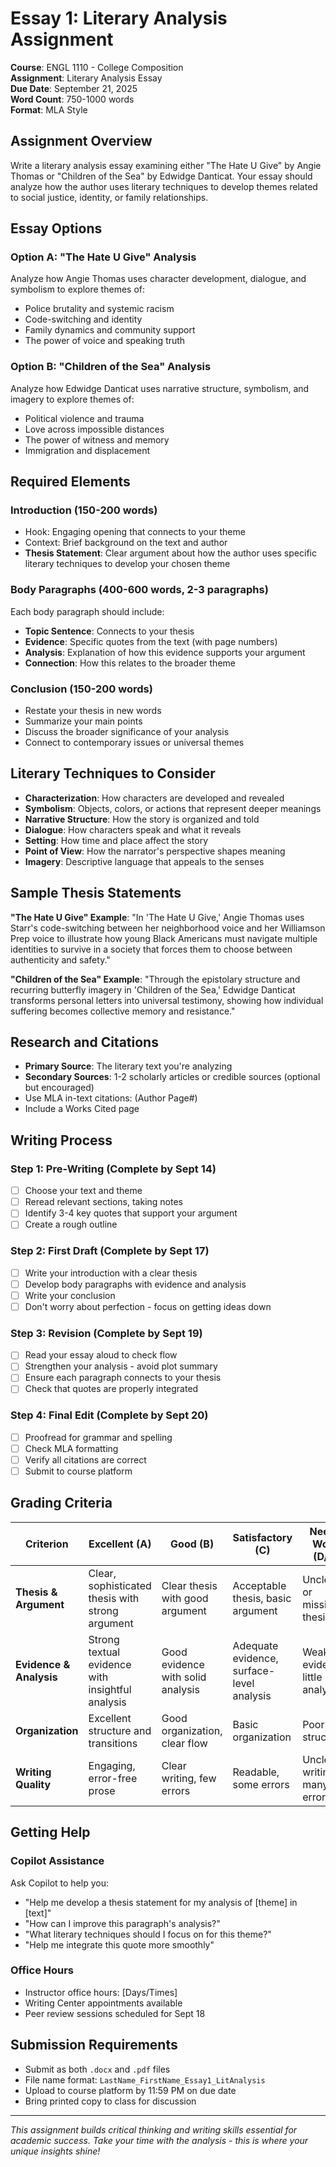 # Essay 1: Literary Analysis Assignment

**Course**: ENGL 1110 - College Composition  
**Assignment**: Literary Analysis Essay  
**Due Date**: September 21, 2025  
**Word Count**: 750-1000 words  
**Format**: MLA Style  

## Assignment Overview

Write a literary analysis essay examining either "The Hate U Give" by Angie Thomas or "Children of the Sea" by Edwidge Danticat. Your essay should analyze how the author uses literary techniques to develop themes related to social justice, identity, or family relationships.

## Essay Options

### Option A: "The Hate U Give" Analysis
Analyze how Angie Thomas uses character development, dialogue, and symbolism to explore themes of:
- Police brutality and systemic racism
- Code-switching and identity
- Family dynamics and community support
- The power of voice and speaking truth

### Option B: "Children of the Sea" Analysis
Analyze how Edwidge Danticat uses narrative structure, symbolism, and imagery to explore themes of:
- Political violence and trauma
- Love across impossible distances
- The power of witness and memory
- Immigration and displacement

## Required Elements

### Introduction (150-200 words)
- Hook: Engaging opening that connects to your theme
- Context: Brief background on the text and author
- **Thesis Statement**: Clear argument about how the author uses specific literary techniques to develop your chosen theme

### Body Paragraphs (400-600 words, 2-3 paragraphs)
Each body paragraph should include:
- **Topic Sentence**: Connects to your thesis
- **Evidence**: Specific quotes from the text (with page numbers)
- **Analysis**: Explanation of how this evidence supports your argument
- **Connection**: How this relates to the broader theme

### Conclusion (150-200 words)
- Restate your thesis in new words
- Summarize your main points
- Discuss the broader significance of your analysis
- Connect to contemporary issues or universal themes

## Literary Techniques to Consider

- **Characterization**: How characters are developed and revealed
- **Symbolism**: Objects, colors, or actions that represent deeper meanings
- **Narrative Structure**: How the story is organized and told
- **Dialogue**: How characters speak and what it reveals
- **Setting**: How time and place affect the story
- **Point of View**: How the narrator's perspective shapes meaning
- **Imagery**: Descriptive language that appeals to the senses

## Sample Thesis Statements

**"The Hate U Give" Example**:
"In 'The Hate U Give,' Angie Thomas uses Starr's code-switching between her neighborhood voice and her Williamson Prep voice to illustrate how young Black Americans must navigate multiple identities to survive in a society that forces them to choose between authenticity and safety."

**"Children of the Sea" Example**:
"Through the epistolary structure and recurring butterfly imagery in 'Children of the Sea,' Edwidge Danticat transforms personal letters into universal testimony, showing how individual suffering becomes collective memory and resistance."

## Research and Citations

- **Primary Source**: The literary text you're analyzing
- **Secondary Sources**: 1-2 scholarly articles or credible sources (optional but encouraged)
- Use MLA in-text citations: (Author Page#)
- Include a Works Cited page

## Writing Process

### Step 1: Pre-Writing (Complete by Sept 14)
- [ ] Choose your text and theme
- [ ] Reread relevant sections, taking notes
- [ ] Identify 3-4 key quotes that support your argument
- [ ] Create a rough outline

### Step 2: First Draft (Complete by Sept 17)
- [ ] Write your introduction with a clear thesis
- [ ] Develop body paragraphs with evidence and analysis
- [ ] Write your conclusion
- [ ] Don't worry about perfection - focus on getting ideas down

### Step 3: Revision (Complete by Sept 19)
- [ ] Read your essay aloud to check flow
- [ ] Strengthen your analysis - avoid plot summary
- [ ] Ensure each paragraph connects to your thesis
- [ ] Check that quotes are properly integrated

### Step 4: Final Edit (Complete by Sept 20)
- [ ] Proofread for grammar and spelling
- [ ] Check MLA formatting
- [ ] Verify all citations are correct
- [ ] Submit to course platform

## Grading Criteria

| Criterion | Excellent (A) | Good (B) | Satisfactory (C) | Needs Work (D/F) |
|-----------|---------------|----------|------------------|------------------|
| **Thesis & Argument** | Clear, sophisticated thesis with strong argument | Clear thesis with good argument | Acceptable thesis, basic argument | Unclear or missing thesis |
| **Evidence & Analysis** | Strong textual evidence with insightful analysis | Good evidence with solid analysis | Adequate evidence, surface-level analysis | Weak evidence, little analysis |
| **Organization** | Excellent structure and transitions | Good organization, clear flow | Basic organization | Poor structure |
| **Writing Quality** | Engaging, error-free prose | Clear writing, few errors | Readable, some errors | Unclear writing, many errors |

## Getting Help

### Copilot Assistance
Ask Copilot to help you:
- "Help me develop a thesis statement for my analysis of [theme] in [text]"
- "How can I improve this paragraph's analysis?"
- "What literary techniques should I focus on for this theme?"
- "Help me integrate this quote more smoothly"

### Office Hours
- Instructor office hours: [Days/Times]
- Writing Center appointments available
- Peer review sessions scheduled for Sept 18

## Submission Requirements

- Submit as both `.docx` and `.pdf` files
- File name format: `LastName_FirstName_Essay1_LitAnalysis`
- Upload to course platform by 11:59 PM on due date
- Bring printed copy to class for discussion

---

*This assignment builds critical thinking and writing skills essential for academic success. Take your time with the analysis - this is where your unique insights shine!*